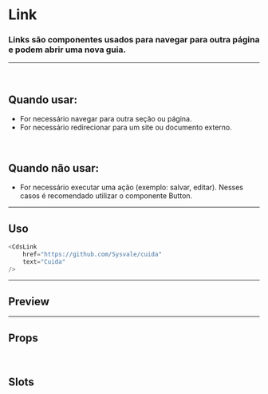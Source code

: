 # Link

### Links são componentes usados ​​para navegar para outra página e podem abrir uma nova guia.
---
<br />

## Quando usar:
- For necessário navegar para outra seção ou página.
- For necessário redirecionar para um site ou documento externo.

<br />

## Quando não usar:
- For necessário executar uma ação (exemplo: salvar, editar). Nesses casos é recomendado utilizar o componente Button.

---

## Uso

```js
<CdsLink
	href="https://github.com/Sysvale/cuida"
	text="Cuida"
/>
```

---

## Preview

<PreviewBuilder
	:args
	:component="CdsLink"
	:events="cdsLinkEvents"
/>

---

## Props

<APITable
	name="Link"
	section="props"
/>
<br />

## Slots

<APITable
	name="Link"
	section="slots"
/>

<script setup>
import { ref } from 'vue';
import CdsLink from '@/components/Link.vue';

const args = ref({
	href: "https://github.com/Sysvale/cuida",
	text: "Cuida",
});
</script>
